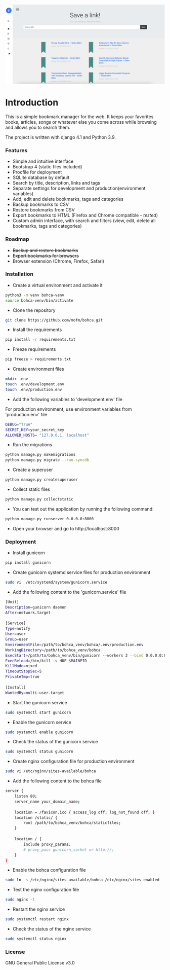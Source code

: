 ![](__screenshots/bookmark_web.png)


# Introduction

This is a simple bookmark manager for the web. It keeps your favorites books, articles, songs or whatever else you come across while browsing and allows you to search them.

The project is written with django 4.1 and Python 3.9.

### Features
* Simple and intuitive interface
* Bootstrap 4 (static files included)
* Procfile for deployment
* SQLite database by default
* Search by title, description, links and tags
* Separate settings for development and production(environment variables)
* Add, edit and delete bookmarks, tags and categories
* Backup bookmarks to CSV
* Restore bookmarks from CSV
* Export bookmarks to HTML (Firefox and Chrome compatible - *tested*)
* Custom admin interface, with search and filters (view, edit, delete all bookmarks, tags and categories)

### Roadmap

* ~~Backup and restore bookmarks~~
* ~~Export bookmarks for browsers~~
* Browser extension (Chrome, Firefox, Safari)

### Installation

- Create a virtual environment and activate it

```bash
python3 -m venv bohca-venv
source bohca-venv/bin/activate
```

- Clone the repository

```bash
git clone https://github.com/mofm/bohca.git
```

- Install the requirements

```bash
pip install -r requirements.txt
```

- Freeze requirements

```bash
pip freeze > requirements.txt
```

- Create environment files
    
```bash
mkdir .env
touch .env/development.env
touch .env/production.env
```

- Add the following variables to 'development.env' file

For production environment, use environment variables from 'production.env' file

```bash
DEBUG="True"
SECRET_KEY=your_secret_key
ALLOWED_HOSTS= "127.0.0.1, localhost"
```

- Run the migrations

```bash
python manage.py makemigrations
python manage.py migrate --run-syncdb
```

- Create a superuser

```bash
python manage.py createsuperuser
```

- Collect static files

```bash
python manage.py collectstatic
```

- You can test out the application by running the following command:

```bash
python manage.py runserver 0.0.0.0:8000
```

- Open your browser and go to http://localhost:8000

### Deployment

- Install gunicorn

```bash
pip install gunicorn
```

- Create gunicorn systemd service files for production environment

```bash
sudo vi  /etc/systemd/system/gunicorn.service
```

- Add the following content to the 'gunicorn.service' file

```bash
[Unit]
Description=gunicorn daemon
After=network.target

[Service]
Type=notify
User=user
Group=user
EnvironmentFile=/path/to/bohca_venv/bohca/.env/production.env
WorkingDirectory=/path/to/bohca_venv/bohca
ExecStart=/path/to/bohca_venv/bin/gunicorn --workers 3 --bind 0.0.0.0:8000 bohca.wsgi:application
ExecReload=/bin/kill -s HUP $MAINPID
KillMode=mixed
TimeoutStopSec=5
PrivateTmp=true

[Install]
WantedBy=multi-user.target
```

- Start the gunicorn service

```bash
sudo systemctl start gunicorn
```

- Enable the gunicorn service

```bash
sudo systemctl enable gunicorn
```

- Check the status of the gunicorn service

```bash
sudo systemctl status gunicorn
```

- Create nginx configuration file for production environment

```bash
sudo vi /etc/nginx/sites-available/bohca
```

- Add the following content to the bohca file

```bash
server {
    listen 80;
    server_name your_domain_name;

    location = /favicon.ico { access_log off; log_not_found off; }
    location /static/ {
        root /path/to/bohca_venv/bohca/staticfiles;
    }

    location / {
        include proxy_params;
        # proxy_pass gunicorn_socket or http://;
    }
}
```

- Enable the bohca configuration file

```bash
sudo ln -s /etc/nginx/sites-available/bohca /etc/nginx/sites-enabled
```

- Test the nginx configuration file

```bash
sudo nginx -t
```

- Restart the nginx service

```bash
sudo systemctl restart nginx
```

- Check the status of the nginx service

```bash
sudo systemctl status nginx
```

### License
GNU General Public License v3.0
